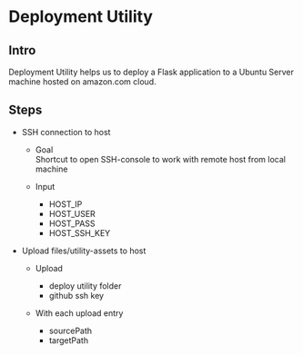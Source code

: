 Deployment Utility
===

Intro
---

Deployment Utility helps us to deploy a Flask application to a Ubuntu Server machine hosted on amazon.com cloud.

Steps
---

- SSH connection to host
  + Goal<br> 
    Shortcut to open SSH-console to work with remote host from local machine
  
  + Input
    * HOST_IP
    * HOST_USER
    * HOST_PASS
    * HOST_SSH_KEY

- Upload files/utility-assets to host
  + Upload
    * deploy utility folder
    * github ssh key
    
  + With each upload entry
    * sourcePath
    * targetPath
